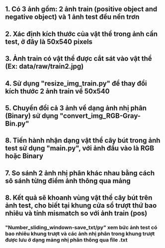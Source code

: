 ## 1. Có 3 ảnh gồm: 2 ảnh train (positive object and negative object) và 1 ảnh test đều nền trơn
## 2. Xác định kích thước của vật thể trong ảnh cần test, ở đây là 50x540 pixels
## 3. Ảnh train có vật thể được cắt sát vào vật thể (Ex: data/raw/train2.jpg)
## 4. Sử dụng "resize_img_train.py" để thay đổi kích thước 2 ảnh train về 50x540
## 5. Chuyển đổi cả 3 ảnh về dạng ảnh nhị phân (Binary) sử dụng "convert_img_RGB-Gray-Bin.py"
## 8. Tiến hành nhận dạng vật thể cây bút trong ảnh test sử dụng "main.py", với ảnh đầu vào là RGB hoặc Binary
## 7. So sánh 2 ảnh nhị phân khác nhau bằng cách sô sánh từng điểm ảnh thông qua mảng
## 8. Kết quả sẽ khoanh vùng vật thể cây bút trên ảnh test, cho biết tại khung cửa sổ trượt thứ bao nhiêu và tính mismatch so với ảnh train (pos)

### "Number_sliding_windown-save_txt/py" xem bức ảnh test có bao nhiêu khung trượt và các ảnh nhị phân trong khung trượt được lưu ở dạng mảng nhị phân thông qua file .txt
